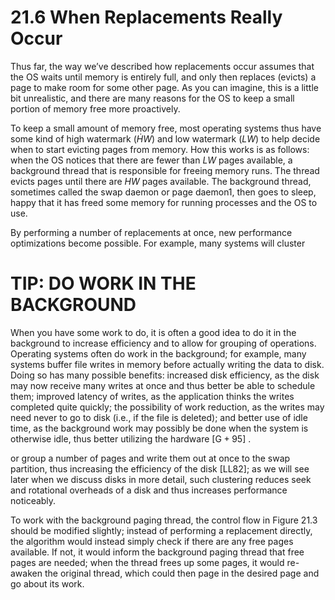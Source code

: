 # 21.6 When Replacements Really Occur  

Thus far, the way we’ve described how replacements occur assumes that the OS waits until memory is entirely full, and only then replaces (evicts) a page to make room for some other page. As you can imagine, this is a little bit unrealistic, and there are many reasons for the OS to keep a small portion of memory free more proactively.  

To keep a small amount of memory free, most operating systems thus have some kind of high watermark $( { \dot { H } } W )$ and low watermark $( L W )$ to help decide when to start evicting pages from memory. How this works is as follows: when the OS notices that there are fewer than $L W$ pages available, a background thread that is responsible for freeing memory runs. The thread evicts pages until there are $H W$ pages available. The background thread, sometimes called the swap daemon or page daemon1, then goes to sleep, happy that it has freed some memory for running processes and the OS to use.  

By performing a number of replacements at once, new performance optimizations become possible. For example, many systems will cluster  

# TIP: DO WORK IN THE BACKGROUND  

When you have some work to do, it is often a good idea to do it in the background to increase efficiency and to allow for grouping of operations. Operating systems often do work in the background; for example, many systems buffer file writes in memory before actually writing the data to disk. Doing so has many possible benefits: increased disk efficiency, as the disk may now receive many writes at once and thus better be able to schedule them; improved latency of writes, as the application thinks the writes completed quite quickly; the possibility of work reduction, as the writes may need never to go to disk (i.e., if the file is deleted); and better use of idle time, as the background work may possibly be done when the system is otherwise idle, thus better utilizing the hardware $\left[ \mathsf { G } { + } 9 5 \right]$ .  

or group a number of pages and write them out at once to the swap partition, thus increasing the efficiency of the disk [LL82]; as we will see later when we discuss disks in more detail, such clustering reduces seek and rotational overheads of a disk and thus increases performance noticeably.  

To work with the background paging thread, the control flow in Figure 21.3 should be modified slightly; instead of performing a replacement directly, the algorithm would instead simply check if there are any free pages available. If not, it would inform the background paging thread that free pages are needed; when the thread frees up some pages, it would re-awaken the original thread, which could then page in the desired page and go about its work.  

